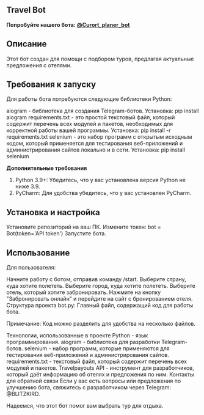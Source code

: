 ## **Travel Bot**
**Попробуйте нашего бота: [@Curort_planer_bot](https://t.me/Curort_planer_bot)**


## **Описание**
Этот бот создан для помощи с подбором туров, предлагая актуальные предложения с отелями.

## **Требования к запуску**
Для работы бота потребуются следующие библиотеки Python:

aiogram - библиотека для создания Telegram-ботов.
Установка: pip install aiogram
requirements.txt - это простой текстовый файл, который содержит перечень всех модулей и пакетов, необходимых для корректной работы вашей программы.
Установка: pip install -r requirements.txt
selenium - это набор программ с открытым исходным кодом, который применяется для тестирования веб-приложений и администрирования сайтов локально и в сети.
Установка: pip install selenium

**Дополнительные требования**

1. Python 3.9+: Убедитесь, что у вас установлена версия Python не ниже 3.9.
2. PyCharm: Для удобства убедитесь, что у вас установлен PyCharm.

## **Установка и настройка**
Установите репозиторий на ваш ПК.
Измените токен:
bot = Bot(token='API token')
Запустите бота.
## **Использование**
Для пользователя:

Начните работу с ботом, отправив команду /start.
Выберите страну, куда хотите полететь.
Выберите город, куда хотите полететь.
Выберите отель, который хотите забронировать.
Нажмите на кнопку "Забронировать онлайн" и перейдите на сайт с бронированием отеля.
Структура проекта
bot.py: Главный файл, содержащий код для работы бота.

Примечание: Код можно разделить для удобства на несколько файлов.

Технологии, использованные в проекте
Python - язык программирования.
aiogram - библиотека для разработки Telegram-ботов.
selenium - набор программ, которые применяются для тестирования веб-приложений и администрирования сайтов.
requirements.txt - текстовый файл, который содержит перечень всех модулей и пакетов.
Travelpayouts API - инструмент для разработчиков, который даёт информацию об отелях и предложения по ним.
Контакты для обратной связи
Если у вас есть вопросы или предложения по улучшению бота, свяжитесь с разработчиком через Telegram: @BLITZKIRD.

Надеемся, что этот бот помог вам выбрать тур для отдыха.

